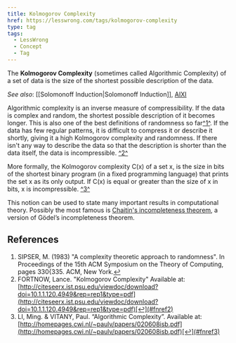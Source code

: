 ```yaml
---
title: Kolmogorov Complexity
href: https://lesswrong.com/tags/kolmogorov-complexity
type: tag
tags:
  - LessWrong
  - Concept
  - Tag
---
```


The **Kolmogorov Complexity** (sometimes called Algorithmic Complexity) of a set of data is the size of the shortest possible description of the data.  
  
*See also*: [[Solomonoff Induction|Solomonoff Induction]], [AIXI](https://www.lesswrong.com/tag/aixi)

Algorithmic complexity is an inverse measure of compressibility. If the data is complex and random, the shortest possible description of it becomes longer. This is also one of the best definitions of randomness so far[^1^](#fn1). If the data has few regular patterns, it is difficult to compress it or describe it shortly, giving it a high Kolmogorov complexity and randomness. If there isn't any way to describe the data so that the description is shorter than the data itself, the data is incompressible. [^2^](#fn2)

More formally, the Kolmogorov complexity C(x) of a set x, is the size in bits of the shortest binary program (in a fixed programming language) that prints the set x as its only output. If C(x) is equal or greater than the size of x in bits, x is incompressible. [^3^](#fn3)

This notion can be used to state many important results in computational theory. Possibly the most famous is [Chaitin's incompleteness theorem](http://en.wikipedia.org/wiki/Kolmogorov_complexity#Chaitin.27s_incompleteness_theorem), a version of Gödel’s incompleteness theorem.

References
----------

1.  SIPSER, M. (1983) "A complexity theoretic approach to randomness". In Proceedings of the 15th ACM Symposium on the Theory of Computing, pages 330{335. ACM, New York.[↩](#fnref1)
2.  FORTNOW, Lance. "Kolmogorov Complexity" Available at: [http://citeseerx.ist.psu.edu/viewdoc/download?doi=10.1.1.120.4949&rep=rep1&type=pdf](http://citeseerx.ist.psu.edu/viewdoc/download?doi=10.1.1.120.4949&rep=rep1&type=pdf)[↩](#fnref2)
3.  LI, Ming. & VITANY, Paul. “Algorithmic Complexity”. Available at: [http://homepages.cwi.nl/~paulv/papers/020608isb.pdf](http://homepages.cwi.nl/~paulv/papers/020608isb.pdf)[↩](#fnref3)